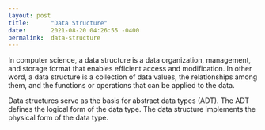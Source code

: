 ```yaml
---
layout: post
title:      "Data Structure"
date:       2021-08-20 04:26:55 -0400
permalink:  data-structure
---
```


In computer science, a data structure is a data organization, management, and storage format that enables efficient access and modification. In other word, a data structure is a collection of data values, the relationships among them, and the functions or operations that can be applied to the data.

Data structures serve as the basis for abstract data types (ADT). The ADT defines the logical form of the data type. The data structure implements the physical form of the data type.